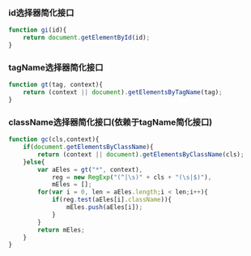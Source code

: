 ### id选择器简化接口
```javascript
function gi(id){
	return document.getElementById(id);
}
```

### tagName选择器简化接口
```javascript
function gt(tag, context){
	return (context || document).getElementsByTagName(tag);
}
```

### className选择器简化接口(依赖于tagName简化接口)
```javascript
function gc(cls,context){
	if(document.getElementsByClassName){
		return (context || document).getElementsByClassName(cls);
	}else{
		var aEles = gt("*", context),
			reg = new RegExp("(^|\s)" + cls + "(\s|$)"),
			mEles = [];
		for(var i = 0, len = aEles.length;i < len;i++){
			if(reg.test(aEles[i].className)){
				mEles.push(aEles[i]);
			}
		}
		return mEles;
	}	
}
```		



